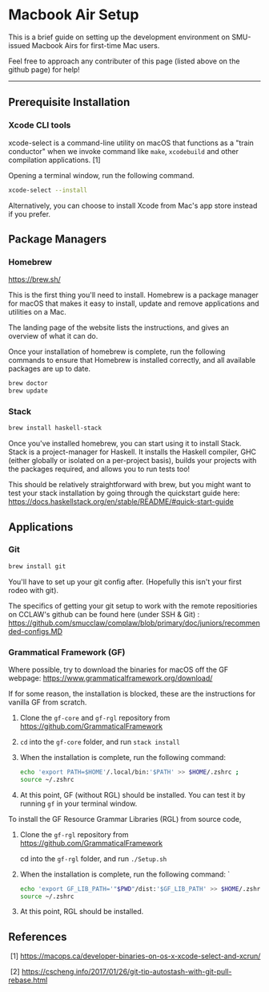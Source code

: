 # Macbook Air Setup

This is a brief guide on setting up the development environment on SMU-issued Macbook Airs for first-time Mac users. 

Feel free to approach any contributer of this page (listed above on the github page) for help! 

-----------------

## Prerequisite Installation

### Xcode CLI tools

xcode-select is a command-line utility on macOS that functions as a "train conductor" when we invoke command like `make`, `xcodebuild` and other compilation applications. [1]

Opening a terminal window, run the following command.

```zsh
xcode-select --install
```

Alternatively, you can choose to install Xcode from Mac's app store instead if you prefer. 



## Package Managers

### Homebrew

https://brew.sh/

This is the first thing you'll need to install. Homebrew is a package manager for macOS that makes it easy to install, update and remove applications and utilities on a Mac. 

The landing page of the website lists the instructions, and gives an overview of what it can do.

Once your installation of homebrew is complete, run the following commands to ensure that Homebrew is installed correctly, and all available packages are up to date.

```zsh
brew doctor
brew update
```

 

### Stack

```zsh
brew install haskell-stack
```

Once you've installed homebrew, you can start using it to install Stack. Stack is a project-manager for Haskell. It installs the Haskell compiler, GHC (either globally or isolated on a per-project basis), builds your projects with the packages required, and allows you to run tests too!

This should be relatively straightforward with brew, but you might want to test your stack installation by going through the quickstart guide here: https://docs.haskellstack.org/en/stable/README/#quick-start-guide





## Applications

### Git

```zsh
brew install git
```

You'll have to set up your git config after. (Hopefully this isn't your first rodeo with git). 

The specifics of getting your git setup to work with the remote repositiories on CCLAW's github can be found here (under SSH & Git) : https://github.com/smucclaw/complaw/blob/primary/doc/juniors/recommended-configs.MD 



### Grammatical Framework (GF)

Where possible, try to download the binaries for macOS off the GF webpage: https://www.grammaticalframework.org/download/

If for some reason, the installation is blocked, these are the instructions for vanilla GF from scratch.

1. Clone the `gf-core` and `gf-rgl` repository from https://github.com/GrammaticalFramework

2. `cd` into the `gf-core` folder, and run `stack install` 

3. When the installation is complete, run the following command: 

   ```zsh
   echo 'export PATH=$HOME'/.local/bin:'$PATH' >> $HOME/.zshrc ; 
   source ~/.zshrc
   ```

4. At this point, GF (without RGL) should be installed. You can test it by running `gf` in your terminal window.

To install the GF Resource Grammar Libraries (RGL) from source code, 

1. Clone the  `gf-rgl` repository from https://github.com/GrammaticalFramework

   cd into the `gf-rgl` folder, and run `./Setup.sh`

2. When the installation is complete, run the following command: `

   ```zsh
   echo 'export GF_LIB_PATH='"$PWD"/dist:'$GF_LIB_PATH' >> $HOME/.zshrc
   source ~/.zshrc
   ```

3. At this point, RGL should be installed. 





## References

​	[1] https://macops.ca/developer-binaries-on-os-x-xcode-select-and-xcrun/

​	[2] https://cscheng.info/2017/01/26/git-tip-autostash-with-git-pull-rebase.html

